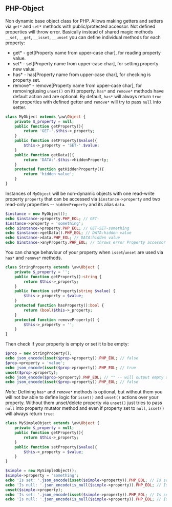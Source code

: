 ## PHP-Object
Non dynamic base object class for PHP. Allows making getters and setters via `get*` and `set*` methods with public/protected accessor. Not defined properties will throw error.
Basically instead of shared magic methods `__set`, `__get`, `__isset`, `__unset` you can define individual methods for each property:
* get* - get[Property name from upper-case char], for reading property value.
* set* - set[Property name from upper-case char], for setting property new value.
* has* - has[Property name from upper-case char], for checking is property set.
* remove* - remove[Property name from upper-case char], for removing(using `unset()` on it) property.
`has*` and `remove*` methods have default action and are optional. By default, `has*` will always return `true` for properties with defined getter and `remove*` will try to pass `null` into setter.

```php
class MyObject extends \aw\Object {
    private $_property = null;
    public function getProperty(){
        return 'GET-'.$this->_property;
    }
    public function setProperty($value){
        $this->_property = 'SET-'.$value;
    }
    public function getData(){
        return 'DATA:'.$this->hiddenProperty;
    }
    protected function getHiddenProperty(){
        return 'hidden value';
    }
}
```
Instances of `MyObject` will be non-dynamic objects with one read-write property `property` that can be accessed via `$instance->property` and two read-only properties -- `hiddenProperty` and its alias `data`.
```php
$instance = new MyObject();
echo $instance->property.PHP_EOL; // GET-
$instance->property = 'something';
echo $instance->property.PHP_EOL; // GET-SET-something
echo $instance->getData().PHP_EOL; // DATA:hidden value
echo $instance->data.PHP_EOL; // DATA:hidden value
echo $instance->anyProperty.PHP_EOL; // throws error Property accessor "anyProperty" not found.
```
You can change behaviour of your property when `isset`/`unset` are used via `has*` and `remove*` methods.
```php
class StringProperty extends \aw\Object {
    private $_property = '';
    public function getProperty():string {
        return $this->_property;
    }
    public function setProperty(string $value) {
        $this->_property = $value;
    }
    protected function hasProperty():bool {
        return (bool)$this->_property;
    }
    protected function removeProperty() {
        $this->_property = '';
    }
}
```
Then check if your property is empty or set it to be empty:
```php
$prop = new StringProperty();
echo json_encode(isset($prop->property)).PHP_EOL; // false
$prop->property = 'value';
echo json_encode(isset($prop->property)).PHP_EOL; // true
unset($prop->property);
echo json_encode($prop->property).PHP_EOL; // "" -- will output empty string in JSON format
echo json_encode(isset($prop->property)).PHP_EOL; // false
```
*Note:* Defining `has*` and `remove*` methods is optional, but without them you will not bw able to define logic for `isset()` and `unset()` actions over your property.  Without them unset/delete property via `unset()` just tries to pass `null` into property mutator method and even if property set to `null`, `isset()` will always return `true`:
```php
class MySimpleObject extends \aw\Object {
    private $_property = null;
    public function getProperty(){
        return $this->_property;
    }
    public function setProperty($value){
        $this->_property = $value;
    }
}

$simple = new MySimpleObject();
$simple->property = 'something';
echo 'Is set: '.json_encode(isset($simple->property)).PHP_EOL; // Is set: true
echo 'Is null: '.json_encode(is_null($simple->property)).PHP_EOL; // Is null: false
unset($simple->property);
echo 'Is set: '.json_encode(isset($simple->property)).PHP_EOL; // Is set: true
echo 'Is null: '.json_encode(is_null($simple->property)).PHP_EOL; // Is null: true
```
